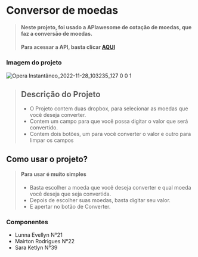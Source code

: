 # Conversor de moedas
>#### Neste projeto, foi usado a APIawesome de cotação de moedas, que faz a conversão de moedas.
>#### Para acessar a API, basta clicar [AQUI](https://docs.awesomeapi.com.br/api-de-moedas)

### Imagem do projeto
![Opera Instantâneo_2022-11-28_103235_127 0 0 1](https://user-images.githubusercontent.com/104690519/204908404-1bf04808-91c3-4c5b-ae4e-420296f694b7.png)

>## Descrição do Projeto
> * O Projeto contem duas dropbox, para selecionar as moedas que você deseja converter. 
> * Contem um campo para que você possa digitar o valor que será convertido.
> * Contem dois botões, um para você converter o valor e outro para limpar os campos

## Como usar o projeto?
>#### Para usar é muito simples
>* Basta escolher a moeda que você deseja converter e qual moeda você deseja que seja convertida.
>* Depois de escolher suas moedas, basta digitar seu valor.
>* E apertar no botão de Converter.

### Componentes
* Lunna Evellyn N°21
* Mairton Rodrigues N°22
* Sara Ketlyn N°39
